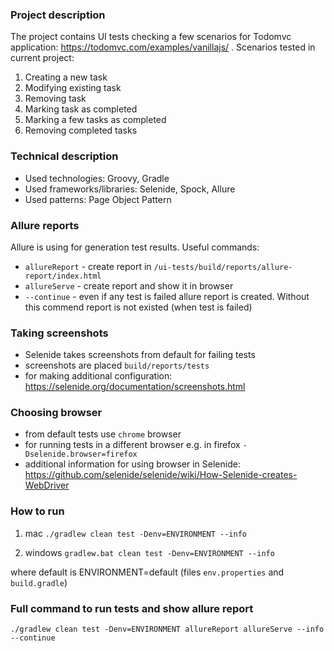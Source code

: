 ### Project description
The project contains UI tests checking a few scenarios for Todomvc application: https://todomvc.com/examples/vanillajs/ .
Scenarios tested in current project:
1) Creating a new task
2) Modifying existing task
3) Removing task
4) Marking task as completed
5) Marking a few tasks as completed
6) Removing completed tasks


### Technical description
- Used technologies: Groovy, Gradle
- Used frameworks/libraries: Selenide, Spock, Allure
- Used patterns: Page Object Pattern


### Allure reports
Allure is using for generation test results. Useful commands:
- `allureReport` - create report in `/ui-tests/build/reports/allure-report/index.html`
- `allureServe` - create report and show it in browser
- `--continue` - even if any test is failed allure report is created. Without this commend report is not existed (when
  test is failed)


### Taking screenshots
- Selenide takes screenshots from default for failing tests
- screenshots are placed `build/reports/tests`
- for making additional configuration: https://selenide.org/documentation/screenshots.html


### Choosing browser
- from default tests use `chrome` browser
- for running tests in a different browser e.g. in firefox `-Dselenide.browser=firefox`
- additional information for using browser in Selenide: https://github.com/selenide/selenide/wiki/How-Selenide-creates-WebDriver

### How to run
1) mac
   `./gradlew clean test -Denv=ENVIRONMENT --info`

2) windows
   `gradlew.bat clean test -Denv=ENVIRONMENT --info`

where default is ENVIRONMENT=default (files `env.properties` and `build.gradle`)


### Full command to run tests and show allure report
`./gradlew clean test -Denv=ENVIRONMENT allureReport allureServe --info --continue`

